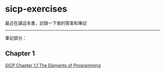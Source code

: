 # sicp-exercises

最近在讀這本書，記錄一下我的答案和筆記

---

筆記部分：

## Chapter 1

[SICP Chapter 1.1 The Elements of Programming](https://hackmd.io/3wCD5ZgzR-C-IOSbA4V1UA)
